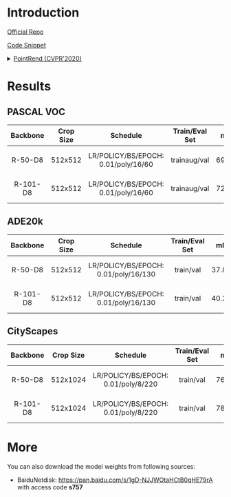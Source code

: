 # Introduction

<a href="https://github.com/facebookresearch/detectron2/tree/master/projects/PointRend">Official Repo</a>

<a href="https://github.com/SegmentationBLWX/sssegmentation/tree/main/ssseg/modules/models/pointrend">Code Snippet</a>

<details>
<summary align="left"><a href="https://arxiv.org/pdf/1912.08193.pdf">PointRend (CVPR'2020)</a></summary>

```latex
@inproceedings{kirillov2020pointrend,
    title={Pointrend: Image segmentation as rendering},
    author={Kirillov, Alexander and Wu, Yuxin and He, Kaiming and Girshick, Ross},
    booktitle={Proceedings of the IEEE/CVF conference on computer vision and pattern recognition},
    pages={9799--9808},
    year={2020}
}
```

</details>


# Results

## PASCAL VOC
| Backbone  | Crop Size  | Schedule                             | Train/Eval Set  | mIoU   | Download                                                                                                                                                                                                                                                                                                                                                                                                      |
| :-:       | :-:        | :-:                                  | :-:             | :-:    | :-:                                                                                                                                                                                                                                                                                                                                                                                                           |
| R-50-D8   | 512x512    | LR/POLICY/BS/EPOCH: 0.01/poly/16/60  | trainaug/val    | 69.84% | [cfg](https://raw.githubusercontent.com/SegmentationBLWX/sssegmentation/main/ssseg/configs/pointrend/pointrend_resnet50os8_voc.py) &#124; [model](https://github.com/SegmentationBLWX/modelstore/releases/download/ssseg_pointrend/pointrend_resnet50os8_voc_train.pth) &#124; [log](https://github.com/SegmentationBLWX/modelstore/releases/download/ssseg_pointrend/pointrend_resnet50os8_voc_train.log)    |
| R-101-D8  | 512x512    | LR/POLICY/BS/EPOCH: 0.01/poly/16/60  | trainaug/val    | 72.31% | [cfg](https://raw.githubusercontent.com/SegmentationBLWX/sssegmentation/main/ssseg/configs/pointrend/pointrend_resnet101os8_voc.py) &#124; [model](https://github.com/SegmentationBLWX/modelstore/releases/download/ssseg_pointrend/pointrend_resnet101os8_voc_train.pth) &#124; [log](https://github.com/SegmentationBLWX/modelstore/releases/download/ssseg_pointrend/pointrend_resnet101os8_voc_train.log) |

## ADE20k
| Backbone  | Crop Size  | Schedule                             | Train/Eval Set  | mIoU   | Download                                                                                                                                                                                                                                                                                                                                                                                                               |
| :-:       | :-:        | :-:                                  | :-:             | :-:    | :-:                                                                                                                                                                                                                                                                                                                                                                                                                    |
| R-50-D8   | 512x512    | LR/POLICY/BS/EPOCH: 0.01/poly/16/130 | train/val       | 37.80% | [cfg](https://raw.githubusercontent.com/SegmentationBLWX/sssegmentation/main/ssseg/configs/pointrend/pointrend_resnet50os8_ade20k.py) &#124; [model](https://github.com/SegmentationBLWX/modelstore/releases/download/ssseg_pointrend/pointrend_resnet50os8_ade20k_train.pth) &#124; [log](https://github.com/SegmentationBLWX/modelstore/releases/download/ssseg_pointrend/pointrend_resnet50os8_ade20k_train.log)    |
| R-101-D8  | 512x512    | LR/POLICY/BS/EPOCH: 0.01/poly/16/130 | train/val       | 40.26% | [cfg](https://raw.githubusercontent.com/SegmentationBLWX/sssegmentation/main/ssseg/configs/pointrend/pointrend_resnet101os8_ade20k.py) &#124; [model](https://github.com/SegmentationBLWX/modelstore/releases/download/ssseg_pointrend/pointrend_resnet101os8_ade20k_train.pth) &#124; [log](https://github.com/SegmentationBLWX/modelstore/releases/download/ssseg_pointrend/pointrend_resnet101os8_ade20k_train.log) |

## CityScapes
| Backbone  | Crop Size  | Schedule                             | Train/Eval Set  | mIoU   | Download                                                                                                                                                                                                                                                                                                                                                                                                                           |
| :-:       | :-:        | :-:                                  | :-:             | :-:    | :-:                                                                                                                                                                                                                                                                                                                                                                                                                                |
| R-50-D8   | 512x1024   | LR/POLICY/BS/EPOCH: 0.01/poly/8/220  | train/val       | 76.89% | [cfg](https://raw.githubusercontent.com/SegmentationBLWX/sssegmentation/main/ssseg/configs/pointrend/pointrend_resnet50os8_cityscapes.py) &#124; [model](https://github.com/SegmentationBLWX/modelstore/releases/download/ssseg_pointrend/pointrend_resnet50os8_cityscapes_train.pth) &#124; [log](https://github.com/SegmentationBLWX/modelstore/releases/download/ssseg_pointrend/pointrend_resnet50os8_cityscapes_train.log)    |
| R-101-D8  | 512x1024   | LR/POLICY/BS/EPOCH: 0.01/poly/8/220  | train/val       | 78.80% | [cfg](https://raw.githubusercontent.com/SegmentationBLWX/sssegmentation/main/ssseg/configs/pointrend/pointrend_resnet101os8_cityscapes.py) &#124; [model](https://github.com/SegmentationBLWX/modelstore/releases/download/ssseg_pointrend/pointrend_resnet101os8_cityscapes_train.pth) &#124; [log](https://github.com/SegmentationBLWX/modelstore/releases/download/ssseg_pointrend/pointrend_resnet101os8_cityscapes_train.log) |


# More
You can also download the model weights from following sources:
- BaiduNetdisk: https://pan.baidu.com/s/1gD-NJJWOtaHCtB0qHE79rA with access code **s757**